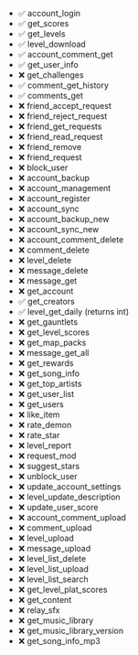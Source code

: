 * ✅ account_login
* ✅ get_scores
* ✅ get_levels
* ✅ level_download
* ✅ account_comment_get
* ✅ get_user_info
* ❌ get_challenges
* ✅ comment_get_history
* ✅ comments_get
* ❌ friend_accept_request
* ❌ friend_reject_request
* ❌ friend_get_requests
* ❌ friend_read_request
* ❌ friend_remove
* ❌ friend_request
* ❌ block_user
* ❌ account_backup
* ❌ account_management
* ❌ account_register
* ❌ account_sync
* ❌ account_backup_new
* ❌ account_sync_new
* ❌ account_comment_delete
* ❌ comment_delete
* ❌ level_delete
* ❌ message_delete
* ❌ message_get
* ❌ get_account
* ✅ get_creators
* ✅ level_get_daily (returns int)
* ❌ get_gauntlets
* ❌ get_level_scores
* ❌ get_map_packs
* ❌ message_get_all
* ❌ get_rewards
* ❌ get_song_info
* ❌ get_top_artists
* ❌ get_user_list
* ❌ get_users
* ❌ like_item
* ❌ rate_demon
* ❌ rate_star
* ❌ level_report
* ❌ request_mod
* ❌ suggest_stars
* ❌ unblock_user
* ❌ update_account_settings
* ❌ level_update_description
* ❌ update_user_score
* ❌ account_comment_upload
* ❌ comment_upload
* ❌ level_upload
* ❌ message_upload
* ❌ level_list_delete
* ❌ level_list_upload
* ❌ level_list_search
* ❌ get_level_plat_scores
* ❌ get_content
* ❌ relay_sfx
* ❌ get_music_library
* ❌ get_music_library_version
* ❌ get_song_info_mp3